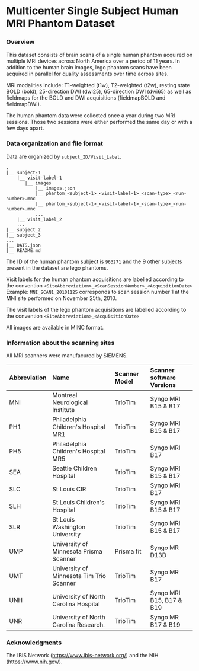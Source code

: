 # Multicenter Single Subject Human MRI Phantom Dataset

### Overview 

This dataset consists of brain scans of a single human phantom acquired on multiple MRI devices 
across North America over a period of 11 years. In addition to the human brain images, lego phantom 
scans have been acquired in parallel for quality assessments over time across sites.

MRI modalities include: T1-weighted (t1w), T2-weighted (t2w), resting state BOLD (bold), 
25-direction DWI (dwi25), 65-direction DWI (dwi65) as well as fieldmaps for the BOLD and 
DWI acquisitions (fieldmapBOLD and fieldmapDWI).

The human phantom data were collected once a year during two MRI sessions. Those two sessions were either performed the same day or with a few days apart.

### Data organization and file format

Data are organized by `subject_ID/Visit_Label`. 

````
. 
|__ subject-1
    |__ visit-label-1
       |__ images
           |__ images.json
           |__ phantom_<subject-1>_<visit-label-1>_<scan-type>_<run-number>.mnc
           |__ phantom_<subject-1>_<visit-label-1>_<scan-type>_<run-number>.mnc
           ...
    |__ visit_label_2
    ...
|__ subject_2
|__ subject_3
...
|__ DATS.json
|__ README.md
````

The ID of the human phantom subject is `963271` and the 9 other subjects present in the dataset are lego phantoms. 

Visit labels for the human phantom acquisitions are labelled according to the convention `<SiteAbbreviation>_<ScanSessionNumber>_<AcquisitionDate>`
Example: `MNI_SCAN1_20101125` corresponds to scan session number 1 at the MNI site performed on November 25th, 2010.

The visit labels of the lego phantom acquisitions are labelled according to the convention 
`<SiteAbbreviation>_<AcquisitionDate>`

All images are available in MINC format.

### Information about the scanning sites

All MRI scanners were manufacured by SIEMENS.

| Abbreviation | Name                                     | Scanner Model | Scanner software Versions |
| :----------- | :--------------------------------------- | :------------ | :------------------------ |
| MNI          | Montreal Neurological Institute          | TrioTim       | Syngo MRI B15 & B17       |
| PH1          | Philadelphia Children's Hospital MR1     | TrioTim       | Syngo MRI B15 & B17       |
| PH5          | Philadelphia Children's Hospital MR5     | TrioTim       | Syngo MRI B17             |
| SEA          | Seattle Children Hospital                | TrioTim       | Syngo MRI B15 & B17       |
| SLC          | St Louis CIR                             | TrioTim       | Syngo MRI B17             |
| SLH          | St Louis Children's Hospital             | TrioTim       | Syngo MRI B15 & B17       |
| SLR          | St Louis Washington University           | TrioTim       | Syngo MRI B15 & B17       |
| UMP          | University of Minnesota Prisma Scanner   | Prisma fit    | Syngo MR D13D             |
| UMT          | University of Minnesota Tim Trio Scanner | TrioTim       | Syngo MR B17              |
| UNH          | University of North Carolina Hospital    | TrioTim       | Syngo MRI B15, B17 & B19  |
| UNR          | University of North Carolina Research.   | TrioTim       | Syngo MR B17 & B19        |

### Acknowledgments

The IBIS Network (https://www.ibis-network.org/) and the NIH (https://www.nih.gov/).
